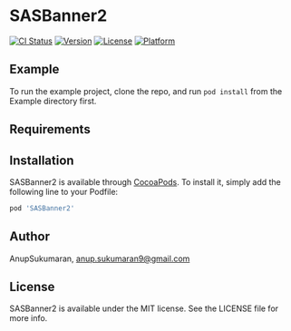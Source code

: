 # SASBanner2

[![CI Status](https://img.shields.io/travis/AnupSukumaran/SASBanner2.svg?style=flat)](https://travis-ci.org/AnupSukumaran/SASBanner2)
[![Version](https://img.shields.io/cocoapods/v/SASBanner2.svg?style=flat)](https://cocoapods.org/pods/SASBanner2)
[![License](https://img.shields.io/cocoapods/l/SASBanner2.svg?style=flat)](https://cocoapods.org/pods/SASBanner2)
[![Platform](https://img.shields.io/cocoapods/p/SASBanner2.svg?style=flat)](https://cocoapods.org/pods/SASBanner2)

## Example

To run the example project, clone the repo, and run `pod install` from the Example directory first.

## Requirements

## Installation

SASBanner2 is available through [CocoaPods](https://cocoapods.org). To install
it, simply add the following line to your Podfile:

```ruby
pod 'SASBanner2'
```

## Author

AnupSukumaran, anup.sukumaran9@gmail.com

## License

SASBanner2 is available under the MIT license. See the LICENSE file for more info.

